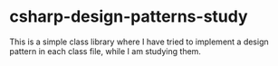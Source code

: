 # csharp-design-patterns-study
This is a simple class library where I have tried to implement a design pattern in each class file, while I am studying them.
